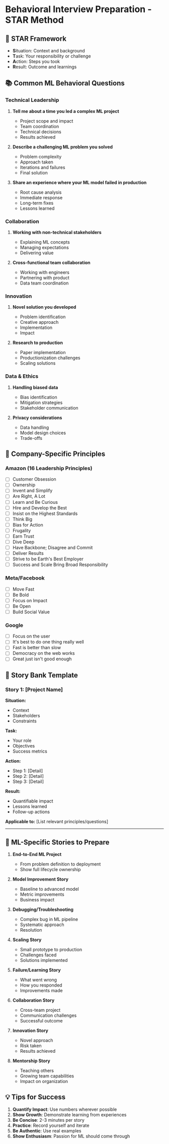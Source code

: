 # Behavioral Interview Preparation - STAR Method

## 🌟 STAR Framework
- **S**ituation: Context and background
- **T**ask: Your responsibility or challenge
- **A**ction: Steps you took
- **R**esult: Outcome and learnings

## 📚 Common ML Behavioral Questions

### Technical Leadership
1. **Tell me about a time you led a complex ML project**
   - Project scope and impact
   - Team coordination
   - Technical decisions
   - Results achieved

2. **Describe a challenging ML problem you solved**
   - Problem complexity
   - Approach taken
   - Iterations and failures
   - Final solution

3. **Share an experience where your ML model failed in production**
   - Root cause analysis
   - Immediate response
   - Long-term fixes
   - Lessons learned

### Collaboration
1. **Working with non-technical stakeholders**
   - Explaining ML concepts
   - Managing expectations
   - Delivering value

2. **Cross-functional team collaboration**
   - Working with engineers
   - Partnering with product
   - Data team coordination

### Innovation
1. **Novel solution you developed**
   - Problem identification
   - Creative approach
   - Implementation
   - Impact

2. **Research to production**
   - Paper implementation
   - Productionization challenges
   - Scaling solutions

### Data & Ethics
1. **Handling biased data**
   - Bias identification
   - Mitigation strategies
   - Stakeholder communication

2. **Privacy considerations**
   - Data handling
   - Model design choices
   - Trade-offs

## 🏢 Company-Specific Principles

### Amazon (16 Leadership Principles)
- [ ] Customer Obsession
- [ ] Ownership
- [ ] Invent and Simplify
- [ ] Are Right, A Lot
- [ ] Learn and Be Curious
- [ ] Hire and Develop the Best
- [ ] Insist on the Highest Standards
- [ ] Think Big
- [ ] Bias for Action
- [ ] Frugality
- [ ] Earn Trust
- [ ] Dive Deep
- [ ] Have Backbone; Disagree and Commit
- [ ] Deliver Results
- [ ] Strive to be Earth's Best Employer
- [ ] Success and Scale Bring Broad Responsibility

### Meta/Facebook
- [ ] Move Fast
- [ ] Be Bold
- [ ] Focus on Impact
- [ ] Be Open
- [ ] Build Social Value

### Google
- [ ] Focus on the user
- [ ] It's best to do one thing really well
- [ ] Fast is better than slow
- [ ] Democracy on the web works
- [ ] Great just isn't good enough

## 📝 Story Bank Template

### Story 1: [Project Name]
**Situation:**
- Context
- Stakeholders
- Constraints

**Task:**
- Your role
- Objectives
- Success metrics

**Action:**
- Step 1: [Detail]
- Step 2: [Detail]
- Step 3: [Detail]

**Result:**
- Quantifiable impact
- Lessons learned
- Follow-up actions

**Applicable to:** [List relevant principles/questions]

---

## 🎯 ML-Specific Stories to Prepare

1. **End-to-End ML Project**
   - From problem definition to deployment
   - Show full lifecycle ownership

2. **Model Improvement Story**
   - Baseline to advanced model
   - Metric improvements
   - Business impact

3. **Debugging/Troubleshooting**
   - Complex bug in ML pipeline
   - Systematic approach
   - Resolution

4. **Scaling Story**
   - Small prototype to production
   - Challenges faced
   - Solutions implemented

5. **Failure/Learning Story**
   - What went wrong
   - How you responded
   - Improvements made

6. **Collaboration Story**
   - Cross-team project
   - Communication challenges
   - Successful outcome

7. **Innovation Story**
   - Novel approach
   - Risk taken
   - Results achieved

8. **Mentorship Story**
   - Teaching others
   - Growing team capabilities
   - Impact on organization

## 💡 Tips for Success
1. **Quantify Impact**: Use numbers wherever possible
2. **Show Growth**: Demonstrate learning from experiences
3. **Be Concise**: 2-3 minutes per story
4. **Practice**: Record yourself and iterate
5. **Be Authentic**: Use real examples
6. **Show Enthusiasm**: Passion for ML should come through